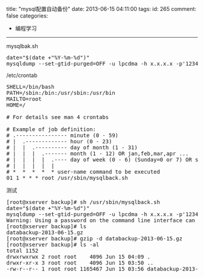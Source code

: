 title: "mysql配置自动备份"
date: 2013-06-15 04:11:00
tags:
id: 265
comment: false
categories:
  - 编程学习
---

mysqlbak.sh
<pre class="brush:shell">date="$(date +"%Y-%m-%d")"
mysqldump --set-gtid-purged=OFF -u lpcdma -h x.x.x.x -p'123456' lpcdma | gzip -9 &gt; "/backup/databackup-$date.gz"</pre>
/etc/crontab
<pre class="brush:shell">SHELL=/bin/bash
PATH=/sbin:/bin:/usr/sbin:/usr/bin
MAILTO=root
HOME=/

# For details see man 4 crontabs

# Example of job definition:
# .---------------- minute (0 - 59)
# |  .------------- hour (0 - 23)
# |  |  .---------- day of month (1 - 31)
# |  |  |  .------- month (1 - 12) OR jan,feb,mar,apr ...
# |  |  |  |  .---- day of week (0 - 6) (Sunday=0 or 7) OR sun,mon,tue,wed,thu,fri,sat
# |  |  |  |  |
# *  *  *  *  * user-name command to be executed
01 1 * * * root /usr/sbin/mysqlback.sh</pre>
测试
<pre class="brush:shell">[root@xserver backup]# sh /usr/sbin/mysqlback.sh
date="$(date +"%Y-%m-%d")"
mysqldump --set-gtid-purged=OFF -u lpcdma -h x.x.x.x -p'123456' lpcdma | gzip -9 &gt; "/backup/databackup-$date.gz"
Warning: Using a password on the command line interface can be insecure.
[root@xserver backup]# ls
databackup-2013-06-15.gz
[root@xserver backup]# gzip -d databackup-2013-06-15.gz 
[root@xserver backup]# ls -al
total 1152
drwxrwxrwx 2 root root    4096 Jun 15 04:09 .
drwxr-xr-x 3 root root    4096 Jun 15 03:50 ..
-rw-r--r-- 1 root root 1165467 Jun 15 03:56 databackup-2013-06-15</pre>
&nbsp;